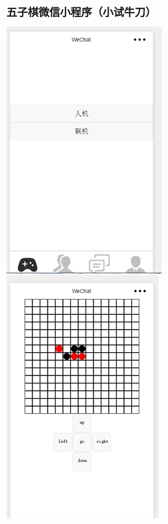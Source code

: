 # 五子棋微信小程序（小试牛刀）
![image](https://github.com/vickyhwj/WxWuziqi/blob/master/wuziqiwx/p1.png)
![image](https://github.com/vickyhwj/WxWuziqi/blob/master/wuziqiwx/p2.png)

